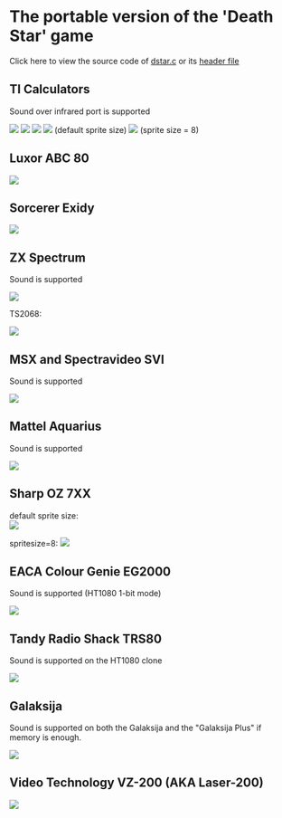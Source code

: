 # The portable version of the 'Death Star' game

Click here to view the source code of [dstar.c](https://raw.githubusercontent.com/z88dk/z88dk/masterexamples/dstar.c) or its [header file](https://raw.githubusercontent.com/z88dk/z88dk/masterexamples/dstar.h)


## TI Calculators

Sound over infrared port is supported

![](images/examples/projects/dstar_ti82.jpg)
![](images/examples/projects/dstar_ti83.jpg)
![](images/examples/projects/dstar_ti8x.jpg)
![](images/examples/projects/dstar_ti85.jpg) (default sprite size)
![](images/examples/projects/dstar_ti87.jpg) (sprite size = 8)


## Luxor ABC 80

![](images/examples/projects/dstar_abc80.gif)

## Sorcerer Exidy

![](images/examples/projects/dstar-srr.gif)

## ZX Spectrum

Sound is supported

![](images/examples/projects/dstar_spectrum.gif)


TS2068: 

![](images/examples/projects/dstar-2068.gif)

## MSX and Spectravideo SVI

Sound is supported

![](images/examples/projects/dstar_msx.jpg)




## Mattel Aquarius

Sound is supported

![](images/examples/projects/dstar_aquarius.gif)



## Sharp OZ 7XX

default sprite size:  
![](images/examples/projects/dstar_oz.jpg)

spritesize=8:
![](images/examples/projects/dstar_oz_2.jpg)



## EACA Colour Genie EG2000

Sound is supported (HT1080 1-bit mode)

![](images/examples/projects/dstar-eg2000.png)


## Tandy Radio Shack TRS80

Sound is supported on the HT1080 clone

![](images/examples/projects/dstar-trs80.png)


## Galaksija

Sound is supported on both the Galaksija and the "Galaksija Plus" if memory is enough.

![](images/examples/projects/galaksija-dstar.jpg)

## Video Technology VZ-200 (AKA Laser-200)

![](images/examples/projects/dstar-vz200.jpg)

